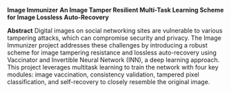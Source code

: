 **Image Immunizer**
**An Image Tamper Resilient Multi-Task Learning Scheme for Image Lossless Auto-Recovery**

**Abstract**
Digital images on social networking sites are vulnerable to various tampering attacks, which can compromise security and privacy. The Image Immunizer project addresses these challenges by introducing a robust scheme for image tampering resistance and lossless auto-recovery using Vaccinator and Invertible Neural Network (INN), a deep learning approach. This project leverages multitask learning to train the network with four key modules: image vaccination, consistency validation, tampered pixel classification, and self-recovery to closely resemble the original image.
